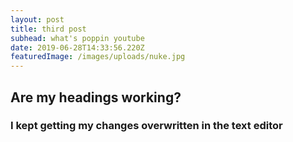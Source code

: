 ```yaml
---
layout: post
title: third post
subhead: what's poppin youtube
date: 2019-06-28T14:33:56.220Z
featuredImage: /images/uploads/nuke.jpg
---
```

## Are my headings working?

### I kept getting my changes overwritten in the text editor
